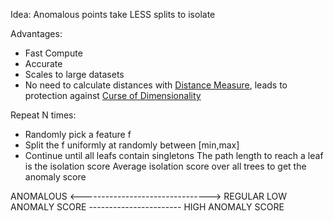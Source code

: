 Idea: Anomalous points take LESS splits to isolate

Advantages:
- Fast Compute
- Accurate
- Scales to large datasets
- No need to calculate distances with [Distance Measure](Distance%20Measure.md), leads to protection against [Curse of Dimensionality](Curse%20of%20Dimensionality.md)



Repeat N times: 
- Randomly pick a feature f 
- Split the f uniformly at randomly between [min,max] 
- Continue until all leafs contain singletons 
The path length to reach a leaf is the isolation score
Average isolation score over all trees to get the anomaly score

ANOMALOUS <--------------------------------> REGULAR
LOW ANOMALY SCORE ----------------------- HIGH ANOMALY SCORE